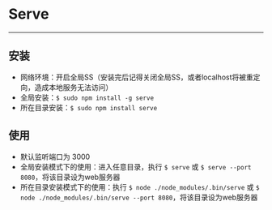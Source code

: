 
# Serve
***

## 安装
* 网络环境：开启全局SS（安装完后记得关闭全局SS，或者localhost将被重定向，造成本地服务无法访问）
* 全局安装：`$ sudo npm install -g serve`
* 所在目录安装：`$ sudo npm install serve`

## 使用
* 默认监听端口为 3000
* 全局安装模式下的使用：进入任意目录，执行 `$ serve` 或 `$ serve --port 8080`，将该目录设为web服务器
* 所在目录安装模式下的使用：执行 `$ node ./node_modules/.bin/serve` 或 `$ node ./node_modules/.bin/serve --port 8080`，将该目录设为web服务器
